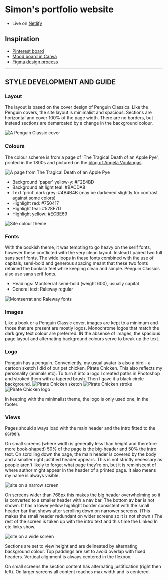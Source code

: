 # Simon's portfolio website
- Live on [Netlify](https://preacher-sips-66821.netlify.com/)

## Inspiration
 - [Pinterest board](https://au.pinterest.com/simbidion/personal-website/)
 - [Mood board in Canva](https://www.canva.com/design/DACgIJ0GS2s/reiIITRifkfcv8QXNensaA/view?utm_content=DACgIJ0GS2s&utm_campaign=designshare&utm_medium=link&utm_source=sharebutton)
 - [Figma design process](https://www.figma.com/file/C6U1oXIcS1UXXMGMxRXcGhVN/Personal-website)

---
## STYLE DEVELOPMENT AND GUIDE
### Layout
The layout is based on the cover design of Penguin Classics. Like the Penguin covers, the site layout is minimalist and spacious. Sections are horizontal and cover 100% of the page width. There are no borders, but instead sections are demarcated by a change in the background colour.

![A Penguin Classic cover](https://github.com/Simbidion/portfolio-website/blob/master/assets/img/classic.jpg?raw=true "A Penguin Classic book cover")

### Colours
The colour scheme is from a page of 'The Tragical Death of an Apple Pye', printed in the 1800s and pictured on the [blog of Angela Voulangas](http://parenthetically.blogspot.com.au/2012/03/real-gashlycrumb-tinies.html).

![A page from The Tragical Death of an Apple Pye](http://1.bp.blogspot.com/-5hzM91_tqfA/T2ZCOZUSDNI/AAAAAAAAFNI/-FtBJ0h9VQ0/s400/apple+pie.jpg "The Tragical Death of an Apple Pye")

 - Background 'paper' yellow-y: #F2E4BD
 - Background alt light teal: #BACDA8
 - Text 'print' dark grey: #4B4B4B (may be darkened slightly for contrast against some colors)
 - Highlight red: #750417
 - Highlight teal: #528F7D
 - Highlight yellow: #ECBE69

![Site colour theme](https://github.com/Simbidion/portfolio-website/blob/master/assets/img/colours.png?raw=true "Site colour theme")

### Fonts
With the bookish theme, it was tempting to go heavy on the serif fonts, however these conflicted with the very clean layout. Instead I paired two full sans serif fonts. The wide loops in these fonts combined with the use of capitals, semi-bold and generous spacing meant that these two fonts retained the bookish feel while keeping clean and simple. Penguin Classics also use sans serif fonts.

 - Headings: Montserrat semi-bold (weight 600), usually capital
 - General text: Raleway regular

![Montserrat and Raleway fonts](https://github.com/Simbidion/portfolio-website/blob/master/assets/img/fonts.png?raw=true "Montserrat and Raleway fonts")
 
### Images
Like a book or a Penguin Classic cover, images are kept to a minimum and those that are present are mostly logos. Monochrome logos that match the dark grey text colour are preferred. IN the absense of images, the spacious page layout and alternating background colours serve to break up the text.

### Logo
Penguin has a penguin. Conveniently, my usual avatar is also a bird - a cartoon sketch I did of our pet chicken, Pirate Chicken. This also reflects my personality (animals etc). To turn it into a logo I created paths in Photoshop and stroked them with a tapered brush. Then I gave it a black circle background.
![Pirate Chicken sketch](https://github.com/Simbidion/portfolio-website/blob/master/assets/img/piratechicken-sketch.jpg?raw=true "Pirate Chicken sketch")
![Pirate Chicken stroke](https://github.com/Simbidion/portfolio-website/blob/master/assets/img/piratechicken-stroke.png?raw=true "Pirate Chicken stroke")
![Pirate Chicken logo](https://github.com/Simbidion/portfolio-website/blob/master/assets/img/pirateroundtrans.png?raw=true "Pirate Chicken logo")

In keeping with the minimalist theme, the logo is only used one, in the footer.

### Views
Pages should always load with the main header and the intro fitted to the screen.

On small screens (where width is generally less than height and therefore more book-shaped) 50% of the page is the big-header and 50% the intro text. On scrolling down the page, the main header is covered by the body and a smaller right justified header appears. This is not strictly necessary as people aren't likely to forget what page they're on, but it is reminiscent of where author might appear in the header of a printed page. It also means my name is always visible.

![site on a narrow screen](https://github.com/Simbidion/portfolio-website/blob/master/assets/img/narrow-shot.png?raw=true "site on a narrow screen")

On screens wider than 768px this makes the big header overwhelming so it is converted to a smaller header with a nav bar. The bottom av bar is not shown. It has a lower yellow highlight border consistent with the small header bar that shows after scrolling down on narrower screens. (This makes the small header redundant on wider screens so it is not shown.) The rest of the screen is taken up with the intro text and this time the Linked In etc links show.

![site on a wide screen](https://github.com/Simbidion/portfolio-website/blob/master/assets/img/wide-shot.png?raw=true "site on a wide screen")

Sections are set to view height and are delineated by alternating background colour. Top paddings are set to avoid overlap with fixed headers. Vertical alignment is always centered in the flexbox.

On small screens the section content has alternating justification (right then left). On larger screens all content reaches max width and is centered.  
